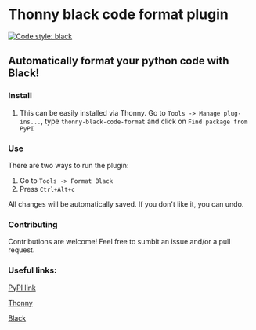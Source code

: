 # Thonny black code format plugin
[![Code style: black](https://img.shields.io/badge/code%20style-black-000000.svg)](https://github.com/psf/black)
## Automatically format your python code with Black!

### Install

1. This can be easily installed via Thonny. Go to `Tools -> Manage plug-ins...`, type `thonny-black-code-format` and click on `Find package from PyPI`

### Use
There are two ways to run the plugin:
1. Go to `Tools -> Format Black`
1. Press `Ctrl+Alt+c`

All changes will be automatically saved. If you don't like it, you can undo.

### Contributing
Contributions are welcome! Feel free to sumbit an issue and/or a pull request.

### Useful links:

[PyPI link](https://pypi.org/)

[Thonny](https://thonny.org/)

[Black](https://black.readthedocs.io/en/stable/)
